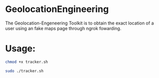# GeolocationEngineering

The Geolocation-Engeneering Toolkit is to obtain the exact location of a user using an fake maps page through ngrok fowarding.

# Usage:
```sh
chmod +x tracker.sh

sudo ./tracker.sh
```
